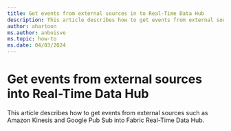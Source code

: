 ```yaml
---
title: Get events from external sources in to Real-Time Data Hub
description: This article describes how to get events from external sources such as Amazon Kinesis and Google Pub Sub into Fabric Real-Time Data Hub.
author: ahartoon
ms.author: anboisve
ms.topic: how-to
ms.date: 04/03/2024
---
```


# Get events from external sources into Real-Time Data Hub
This article describes how to get events from external sources such as Amazon Kinesis and Google Pub Sub into Fabric Real-Time Data Hub.